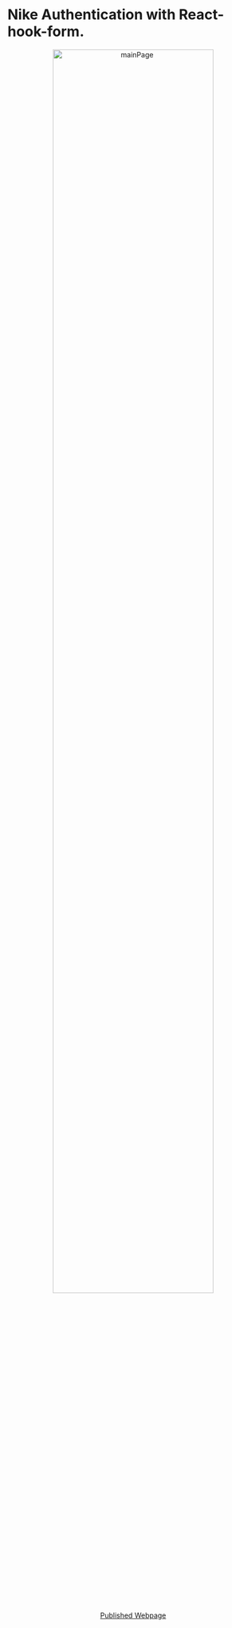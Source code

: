 # Nike Authentication with React-hook-form.

<P align="center">
<img width="80%" alt="mainPage" src="https://user-images.githubusercontent.com/75718898/156290308-2b9a9f34-ab0c-419d-93d8-5d07f77a7156.png">
</p>

<p align='center'>
    <a href="https://jukangpark.github.io/nike_authentication">Published Webpage</a>
</p>
